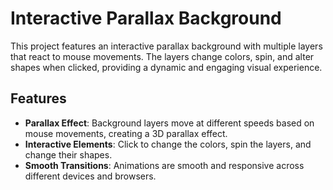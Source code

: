 # Interactive Parallax Background

This project features an interactive parallax background with multiple layers that react to mouse movements. The layers change colors, spin, and alter shapes when clicked, providing a dynamic and engaging visual experience.

## Features

- **Parallax Effect**: Background layers move at different speeds based on mouse movements, creating a 3D parallax effect.
- **Interactive Elements**: Click to change the colors, spin the layers, and change their shapes.
- **Smooth Transitions**: Animations are smooth and responsive across different devices and browsers.

